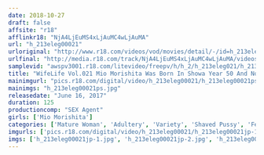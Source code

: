 ```yaml
---
date: 2018-10-27
draft: false
affsite: "r18"
afflinkr18: "NjA4LjEuMS4xLjAuMC4wLjAuMA"
url: "h_213eleg00021"
urloriginal: "http://www.r18.com/videos/vod/movies/detail/-/id=h_213eleg00021"
urlfinal: "http://media.r18.com/track/NjA4LjEuMS4xLjAuMC4wLjAuMA/videos/vod/movies/detail/-/id=h_213eleg00021"
samplevid: "awspv3001.r18.com/litevideo/freepv/h/h_2/h_213eleg021/h_213eleg021_dmb_w.mp4"
title: "WifeLife Vol.021 Mio Morishita Was Born In Showa Year 50 And Now She's Going Wild She Was 42 Years Old At The Time of Filming Her Three Body Sizes Are 85/61/87 87"
mainimgurl: "pics.r18.com/digital/video/h_213eleg00021/h_213eleg00021ps.jpg"
mainimgs: "h_213eleg00021ps.jpg"
releasedate: "June 16, 2017"
duration: 125
productioncomp: "SEX Agent"
girls: ['Mio Morishita']
categories: ['Mature Woman', 'Adultery', 'Variety', 'Shaved Pussy', 'Featured Actress', 'Nymphomaniac', 'Squirting', 'Threesome / Foursome', 'Hi-Def']
imgurls: ['pics.r18.com/digital/video/h_213eleg00021/h_213eleg00021jp-1.jpg', 'pics.r18.com/digital/video/h_213eleg00021/h_213eleg00021jp-2.jpg', 'pics.r18.com/digital/video/h_213eleg00021/h_213eleg00021jp-3.jpg', 'pics.r18.com/digital/video/h_213eleg00021/h_213eleg00021jp-4.jpg', 'pics.r18.com/digital/video/h_213eleg00021/h_213eleg00021jp-5.jpg', 'pics.r18.com/digital/video/h_213eleg00021/h_213eleg00021jp-6.jpg', 'pics.r18.com/digital/video/h_213eleg00021/h_213eleg00021jp-7.jpg', 'pics.r18.com/digital/video/h_213eleg00021/h_213eleg00021jp-8.jpg', 'pics.r18.com/digital/video/h_213eleg00021/h_213eleg00021jp-9.jpg', 'pics.r18.com/digital/video/h_213eleg00021/h_213eleg00021jp-10.jpg', 'pics.r18.com/digital/video/h_213eleg00021/h_213eleg00021jp-11.jpg', 'pics.r18.com/digital/video/h_213eleg00021/h_213eleg00021jp-12.jpg', 'pics.r18.com/digital/video/h_213eleg00021/h_213eleg00021jp-13.jpg', 'pics.r18.com/digital/video/h_213eleg00021/h_213eleg00021jp-14.jpg', 'pics.r18.com/digital/video/h_213eleg00021/h_213eleg00021jp-15.jpg', 'pics.r18.com/digital/video/h_213eleg00021/h_213eleg00021jp-16.jpg', 'pics.r18.com/digital/video/h_213eleg00021/h_213eleg00021jp-17.jpg', 'pics.r18.com/digital/video/h_213eleg00021/h_213eleg00021jp-18.jpg', 'pics.r18.com/digital/video/h_213eleg00021/h_213eleg00021jp-19.jpg', 'pics.r18.com/digital/video/h_213eleg00021/h_213eleg00021jp-20.jpg']
imgs: ['h_213eleg00021jp-1.jpg', 'h_213eleg00021jp-2.jpg', 'h_213eleg00021jp-3.jpg', 'h_213eleg00021jp-4.jpg', 'h_213eleg00021jp-5.jpg', 'h_213eleg00021jp-6.jpg', 'h_213eleg00021jp-7.jpg', 'h_213eleg00021jp-8.jpg', 'h_213eleg00021jp-9.jpg', 'h_213eleg00021jp-10.jpg', 'h_213eleg00021jp-11.jpg', 'h_213eleg00021jp-12.jpg', 'h_213eleg00021jp-13.jpg', 'h_213eleg00021jp-14.jpg', 'h_213eleg00021jp-15.jpg', 'h_213eleg00021jp-16.jpg', 'h_213eleg00021jp-17.jpg', 'h_213eleg00021jp-18.jpg', 'h_213eleg00021jp-19.jpg', 'h_213eleg00021jp-20.jpg']
---
```

